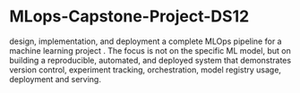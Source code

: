 # MLops-Capstone-Project-DS12
design, implementation, and deployment a complete MLOps pipeline for a machine learning project . The focus is not on the specific ML model, but on building a reproducible, automated, and deployed system that demonstrates version control, experiment tracking, orchestration, model registry usage, deployment and serving.
